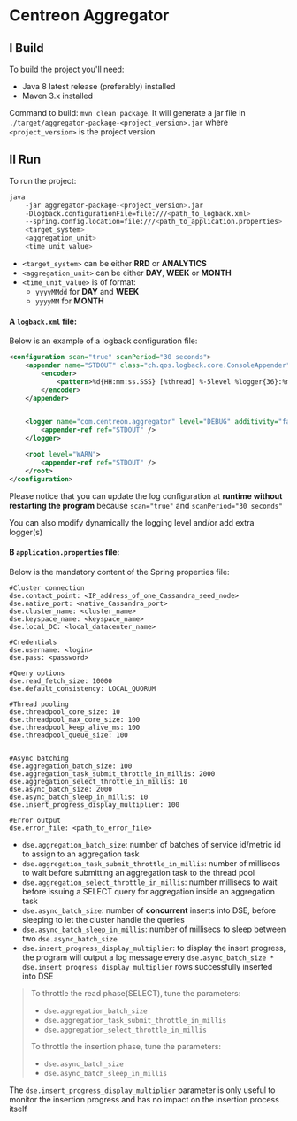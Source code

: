 # Centreon Aggregator

## I Build

To build the project you'll need:

* Java 8 latest release (preferably) installed
* Maven 3.x installed

Command to build: `mvn clean package`. It will generate a jar file in `./target/aggregator-package-<project_version>.jar` where `<project_version>` is the project version
 
## II Run
 
To run the project: 

```bash
java 
    -jar aggregator-package-<project_version>.jar 
    -Dlogback.configurationFile=file:///<path_to_logback.xml> 
    --spring.config.location=file:///<path_to_application.properties>
    <target_system>
    <aggregation_unit>
    <time_unit_value>
``` 

* `<target_system>` can be either **RRD** or **ANALYTICS**
* `<aggregation_unit>` can be either **DAY**, **WEEK** or **MONTH**
* `<time_unit_value>` is of format:
    * `yyyyMMdd` for **DAY** and **WEEK**
    * `yyyyMM` for **MONTH**

#### A `logback.xml` file:

Below is an example of a logback configuration file:

```xml
<configuration scan="true" scanPeriod="30 seconds">
    <appender name="STDOUT" class="ch.qos.logback.core.ConsoleAppender">
        <encoder>
            <pattern>%d{HH:mm:ss.SSS} [%thread] %-5level %logger{36}:%msg%n</pattern>
        </encoder>
    </appender>


    <logger name="com.centreon.aggregator" level="DEBUG" additivity="false">
        <appender-ref ref="STDOUT" />
    </logger>

    <root level="WARN">
        <appender-ref ref="STDOUT" />
    </root>
</configuration>
```

Please notice that you can update the log configuration at **runtime without restarting the program** because `scan="true"` and `scanPeriod="30 seconds"` 

You can also modify dynamically the logging level and/or add extra logger(s)

#### B `application.properties` file:

Below is the mandatory content of the Spring properties file:

```
#Cluster connection
dse.contact_point: <IP_address_of_one_Cassandra_seed_node>
dse.native_port: <native_Cassandra_port>
dse.cluster_name: <cluster_name>
dse.keyspace_name: <keyspace_name>
dse.local_DC: <local_datacenter_name>

#Credentials
dse.username: <login>
dse.pass: <password>

#Query options
dse.read_fetch_size: 10000
dse.default_consistency: LOCAL_QUORUM

#Thread pooling
dse.threadpool_core_size: 10
dse.threadpool_max_core_size: 100
dse.threadpool_keep_alive_ms: 100
dse.threadpool_queue_size: 100


#Async batching
dse.aggregation_batch_size: 100
dse.aggregation_task_submit_throttle_in_millis: 2000
dse.aggregation_select_throttle_in_millis: 10
dse.async_batch_size: 2000
dse.async_batch_sleep_in_millis: 10
dse.insert_progress_display_multiplier: 100

#Error output
dse.error_file: <path_to_error_file>
```

* `dse.aggregation_batch_size`: number of batches of service id/metric id to assign to an aggregation task 
* `dse.aggregation_task_submit_throttle_in_millis`: number of millisecs to wait before submitting an aggregation task to the thread pool
* `dse.aggregation_select_throttle_in_millis`: number millisecs to wait before issuing a SELECT query for aggregation inside an aggregation task
* `dse.async_batch_size`: number of **concurrent** inserts into DSE, before sleeping to let the cluster handle the queries
* `dse.async_batch_sleep_in_millis`: number of millisecs to sleep between two `dse.async_batch_size`
* `dse.insert_progress_display_multiplier`: to display the insert progress, the program will output a log message every `dse.async_batch_size * dse.insert_progress_display_multiplier` rows successfully inserted into DSE

> To throttle the read phase(SELECT), tune the parameters:
> * `dse.aggregation_batch_size`
> * `dse.aggregation_task_submit_throttle_in_millis`
> * `dse.aggregation_select_throttle_in_millis`
>
> To throttle the insertion phase, tune the parameters:
> * `dse.async_batch_size`
> * `dse.async_batch_sleep_in_millis`

The `dse.insert_progress_display_multiplier` parameter is only useful to monitor the insertion progress and has no impact on the insertion process itself

